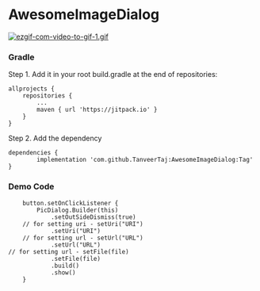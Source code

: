 # AwesomeImageDialog

[![ezgif-com-video-to-gif-1.gif](https://i.postimg.cc/VNqqL7m3/ezgif-com-video-to-gif-1.gif)](https://postimg.cc/3yw4tFyB)

### Gradle
Step 1. Add it in your root build.gradle at the end of repositories:

	allprojects {
		repositories {
			...
			maven { url 'https://jitpack.io' }
		}
	}
  
  
Step 2. Add the dependency

	dependencies {
	        implementation 'com.github.TanveerTaj:AwesomeImageDialog:Tag'
	}

### Demo Code
      
        button.setOnClickListener {
            PicDialog.Builder(this)
                .setOutSideDismiss(true)
        // for setting uri - setUri("URI")
                .setUri("URI")
        // for setting url - setUrl("URL")               
                .setUrl("URL")
	// for setting url - setFile(file)              
                .setFile(file)
                .build()
                .show()
        }
        
